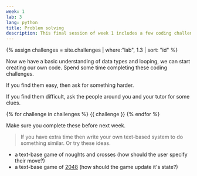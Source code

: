 ```yaml
---
week: 1
lab: 3
lang: python
title: Problem solving
description: This final session of week 1 includes a few coding challenges that use what we have learned so far.
---
```


{% assign challenges = site.challenges | where:"lab", 1.3 | sort: "id" %}

Now we have a basic understanding of data types and looping, we can start creating our own code.
Spend some time completing these coding challenges.

If you find them easy, then ask for something harder.

If you find them difficult, ask the people around you and your tutor for some clues.

{% for challenge in challenges %}
{{ challenge }}
{% endfor %}

Make sure you complete these before next week.

> If you have extra time then write your own text-based system to do something similar.
> Or try these ideas.
- a text-base game of noughts and crosses (how should the user specify their move?)
- a text-base game of [2048](https://play2048.co/) (how should the game update it's state?)
